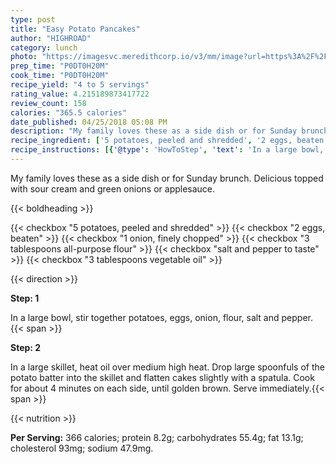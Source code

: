 ```yaml
---
type: post
title: "Easy Potato Pancakes"
author: "HIGHROAD"
category: lunch
photo: "https://imagesvc.meredithcorp.io/v3/mm/image?url=https%3A%2F%2Fimages.media-allrecipes.com%2Fuserphotos%2F8886101.jpg"
prep_time: "P0DT0H20M"
cook_time: "P0DT0H20M"
recipe_yield: "4 to 5 servings"
rating_value: 4.215189873417722
review_count: 158
calories: "365.5 calories"
date_published: 04/25/2018 05:08 PM
description: "My family loves these as a side dish or for Sunday brunch. Delicious topped with sour cream and green onions or applesauce."
recipe_ingredient: ['5 potatoes, peeled and shredded', '2 eggs, beaten', '1 onion, finely chopped', '3 tablespoons all-purpose flour', 'salt and pepper to taste', '3 tablespoons vegetable oil']
recipe_instructions: [{'@type': 'HowToStep', 'text': 'In a large bowl, stir together  potatoes, eggs, onion, flour, salt and pepper.\n'}, {'@type': 'HowToStep', 'text': 'In a large skillet, heat oil over medium high heat. Drop large spoonfuls of the potato batter into the skillet and flatten cakes slightly with a spatula. Cook for about 4 minutes on each side, until golden brown. Serve immediately.\n'}]
---
```


My family loves these as a side dish or for Sunday brunch. Delicious topped with sour cream and green onions or applesauce. 

{{< boldheading >}}

{{< checkbox "5  potatoes, peeled and shredded" >}}
{{< checkbox "2  eggs, beaten" >}}
{{< checkbox "1  onion, finely chopped" >}}
{{< checkbox "3 tablespoons all-purpose flour" >}}
{{< checkbox "salt and pepper to taste" >}}
{{< checkbox "3 tablespoons vegetable oil" >}}


{{< direction >}}

**Step: 1**

In a large bowl, stir together  potatoes, eggs, onion, flour, salt and pepper.{{< span >}}

**Step: 2**

In a large skillet, heat oil over medium high heat. Drop large spoonfuls of the potato batter into the skillet and flatten cakes slightly with a spatula. Cook for about 4 minutes on each side, until golden brown. Serve immediately.{{< span >}}

{{< nutrition >}}

**Per Serving:** 366 calories; protein 8.2g; carbohydrates 55.4g; fat 13.1g; cholesterol 93mg; sodium 47.9mg.
